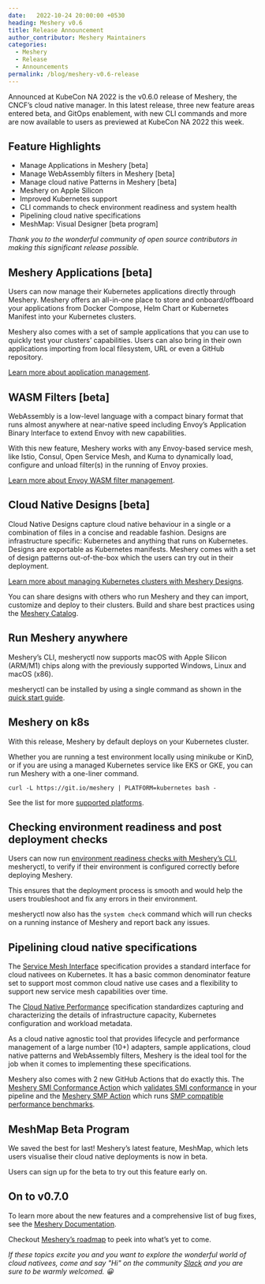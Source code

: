 ```yaml
---
date:   2022-10-24 20:00:00 +0530
heading: Meshery v0.6
title: Release Announcement
author_contributor: Meshery Maintainers
categories:
  - Meshery
  - Release
  - Announcements
permalink: /blog/meshery-v0.6-release
---
```


Announced at KubeCon NA 2022 is the v0.6.0 release of Meshery, the CNCF’s cloud native manager. In this latest release, three new feature areas entered beta, and GitOps enablement, with new CLI commands and more are now available to users as previewed at KubeCon NA 2022 this week.

## Feature Highlights

- Manage Applications in Meshery [beta]
- Manage WebAssembly filters in Meshery [beta]
- Manage cloud native Patterns in Meshery [beta]
- Meshery on Apple Silicon
- Improved Kubernetes support
- CLI commands to check environment readiness and system health
- Pipelining cloud native specifications
- MeshMap: Visual Designer [beta program]

_Thank you to the wonderful community of open source contributors in making this significant release possible._

## Meshery Applications [beta]

Users can now manage their Kubernetes applications directly through Meshery. Meshery offers an all-in-one place to store and onboard/offboard your applications from Docker Compose, Helm Chart or Kubernetes Manifest  into your Kubernetes clusters.

Meshery also comes with a set of sample applications that you can use to quickly test your clusters’ capabilities. Users can also bring in their own applications importing from local filesystem, URL or even a GitHub repository.

[Learn more about application management](https://docs.meshery.io/functionality/filter-management).

## WASM Filters [beta]

WebAssembly is a low-level language with a compact binary format that runs almost anywhere at near-native speed including Envoy’s Application Binary Interface to extend Envoy with new capabilities.

With this new feature, Meshery works with any Envoy-based service mesh, like Istio, Consul, Open Service Mesh, and Kuma to dynamically load, configure and unload filter(s) in the running of Envoy proxies.

[Learn more about Envoy WASM filter management](https://docs.meshery.io/functionality/filter-management).

## Cloud Native Designs [beta]

Cloud Native Designs capture cloud native behaviour in a single or a combination of files in a concise and readable fashion. Designs are infrastructure specific: Kubernetes and anything that runs on Kubernetes. Designs are exportable as Kubernetes manifests. Meshery comes with a set of design patterns out-of-the-box which the users can try out in their deployment. 

[Learn more about managing Kubernetes clusters with Meshery Designs](https://docs.meshery.io/functionality/pattern-management).

You can share designs with others who run Meshery and they can import, customize and deploy to their clusters. Build and share best practices using the [Meshery Catalog](/catalog).

## Run Meshery anywhere

Meshery’s CLI, mesheryctl now supports macOS with Apple Silicon (ARM/M1) chips along with the previously supported Windows, Linux and macOS (x86).

mesheryctl can be installed by using a single command as shown in the [quick start guide](https://docs.meshery.io/installation/quick-start).

## Meshery on k8s

With this release, Meshery by default deploys on your Kubernetes cluster.

Whether you are running a test environment locally using minikube or KinD, or if you are using a managed Kubernetes service like EKS or GKE, you can run Meshery with a one-liner command.

```
curl -L https://git.io/meshery | PLATFORM=kubernetes bash -
```

See the list for more [supported platforms](https://docs.meshery.io/installation/platforms).

## Checking environment readiness and post deployment checks

Users can now run [environment readiness checks with Meshery’s CLI](TBD), mesheryctl, to verify if their environment is configured correctly before deploying Meshery.

This ensures that the deployment process is smooth and would help the users troubleshoot and fix any errors in their environment.

mesheryctl now also has the `system check` command which will run checks on a running instance of Meshery and report back any issues.

## Pipelining cloud native specifications

The [Service Mesh Interface](https://smi-spec.io/) specification provides a standard interface for cloud nativees on Kubernetes. It has a basic common denominator feature set to support most common cloud native use cases and a flexibility to support new service mesh capabilities over time.

The [Cloud Native Performance](https://smp-spec.io/) specification standardizes capturing and characterizing the details of infrastructure capacity, Kubernetes configuration and workload metadata.

As a cloud native agnostic tool that provides lifecycle and performance management of a large number (10+) adapters, sample applications, cloud native patterns and WebAssembly filters, Meshery is the ideal tool for the job when it comes to implementing these specifications.

Meshery also comes with 2 new GitHub Actions that do exactly this. The [Meshery SMI Conformance Action](https://github.com/layer5io/meshery-smi-conformance-action) which [validates SMI conformance](https://meshery.io/blog/validating-smi-conformance-with-meshery) in your pipeline and the [Meshery SMP Action](https://github.com/layer5io/meshery-smp-action) which runs [SMP compatible performance benchmarks](https://docs.meshery.io/functionality/performance-management).

## MeshMap Beta Program

We saved the best for last! Meshery’s latest feature, MeshMap, which lets users visualise their cloud native deployments is now in beta.

Users can sign up for the beta to try out this feature early on.

## On to v0.7.0

To learn more about the new features and a comprehensive list of bug fixes, see the [Meshery Documentation](https://docs.meshery.io/docs/project/releases).

Checkout [Meshery’s roadmap](https://github.com/meshery/meshery/blob/master/ROADMAP.md) to peek into what’s yet to come.

_If these topics excite you and you want to explore the wonderful world of cloud nativees, come and say "Hi" on the community [Slack](https://slack.meshery.io/) and you are sure to be warmly welcomed. 😀_